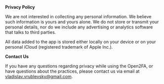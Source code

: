 **Privacy Policy**

We are not interested in collecting any personal information. We believe such information is yours and yours alone. We do not store or transmit your personal details, nor do we include any advertising or analytics software that talks to third parties.

All data added to the app is stored either locally on your device or on your personal iCloud (registered trademark of Apple Inc.).


**Contact Us**

If you have any questions regarding privacy while using the Open2FA, or have questions about the practices, please contact us via email at vladislav.vrublevsky@gmail.com.
